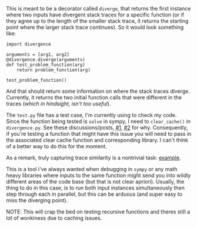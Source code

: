 This is meant to be a decorator called `diverge`, that returns the first instance where two inputs have divergent stack traces for a specific function (or if they agree up to the length of the smaller stack trace, it returns the starting point where the larger stack trace continues). So it would look something like:

```
import divergence

arguments = [arg1, arg2]
@divergence.diverge(arguments)
def test_problem_function(arg)
    return problem_function(arg)

test_problem_function()
```
And that should return some information on where the stack traces diverge. Currently, it returns the
two initial function calls that were different in the traces (*which in hindsight, isn't too useful*).

The `test.py` file has a test case, I'm currently using to check my code. Since the function being tested is `solve` in sympy, I need to `clear_cache()` in `divergence.py`. See these discussions/posts, [#1](https://discuss.python.org/t/holding-state-across-multiple-independent-stack-traces/39359), [#2](https://stackoverflow.com/questions/27005834/does-sympy-mpmath-cache-results-and-what-speed-implications-would-that-have) for why. Consequently, if you're testing a function that might have this issue you will need to pass in the associated clear cache function and corresponding library. I can't think of a better way to do this for the moment.   

As a remark, truly capturing trace similarity is a nontrivial task: [example](https://arxiv.org/pdf/2009.12590.pdf).

This is a tool i've always wanted when debugging in `sympy` or any math heavy libraries where inputs to the same function might send you into wildly different areas of the code base (but that is not clear apriori). Usually, the thing to do in this case, is to run both input instances simultaneously then step through each in parallel, but this can be arduous (and super easy to miss the diverging point). 


NOTE: This will crap the bed on testing recursive functions and theres still a lot of wonkiness due to caching issues.  
